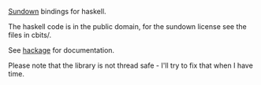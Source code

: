 [Sundown](https://github.com/tanoku/sundown) bindings for haskell.

The haskell code is in the public domain, for the sundown license see
the files in cbits/.

See [hackage](http://hackage.haskell.org/package/sundown) for
documentation.

Please note that the library is not thread safe - I'll try to fix that
when I have time.

